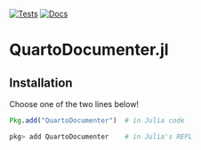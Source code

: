 [![Tests](https://github.com/cadojo/DocumenterQuarto.jl/workflows/UnitTests/badge.svg)](https://github.com/cadojo/DocumenterQuarto.jl/actions?query=workflow%3AUnitTests)
[![Docs](https://github.com/cadojo/DocumenterQuarto.jl/workflows/Documentation/badge.svg)](https://cadojo.github.io/DocumenterQuarto.jl)

# QuartoDocumenter.jl

## Installation

Choose one of the two lines below!

```julia
Pkg.add("QuartoDocumenter")  # in Julia code
```

```julia
pkg> add QuartoDocumenter    # in Julia's REPL
```
